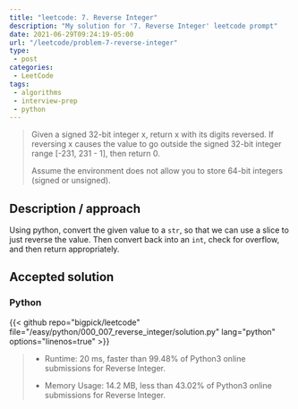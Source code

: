 ```yaml
---
title: "leetcode: 7. Reverse Integer"
description: "My solution for '7. Reverse Integer' leetcode prompt"
date: 2021-06-29T09:24:19-05:00
url: "/leetcode/problem-7-reverse-integer"
type:
 - post
categories:
 - LeetCode
tags:
 - algorithms
 - interview-prep
 - python
---
```


> Given a signed 32-bit integer x, return x with its digits reversed. If reversing x causes the value to go outside the signed 32-bit integer range [-231, 231 - 1], then return 0.
>
> Assume the environment does not allow you to store 64-bit integers (signed or unsigned).

## Description / approach

Using python, convert the given value to a `str`, so that we can use a slice to just reverse the value. Then convert back into an `int`, check for overflow, and then return appropriately.

## Accepted solution

### Python
{{< github repo="bigpick/leetcode" file="/easy/python/000_007_reverse_integer/solution.py" lang="python" options="linenos=true" >}}

> * Runtime: 20 ms, faster than 99.48% of Python3 online submissions for Reverse Integer.
>
> * Memory Usage: 14.2 MB, less than 43.02% of Python3 online submissions for Reverse Integer.


